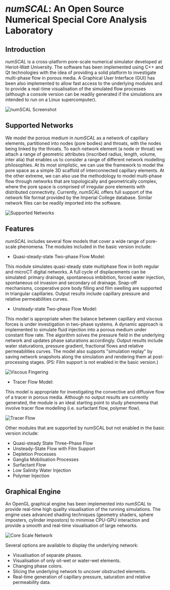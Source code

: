# _numSCAL_: An Open Source Numerical Special Core Analysis Laboratory

## Introduction

_numSCAL_ is a cross-platform pore-scale numerical simulator developed at Heriot-Watt University. The software has been implemented using C++ and Qt technologies with the idea of providing a solid platform to investigate multi-phase flow in porous media. A Graphical User Interface (GUI) has been also implemented to allow fast access to the underlying modules and to provide a real-time visualisation of the simulated flow processes (although a console version can be readily generated if the simulations are intended to run on a Linux supercomputer).

![numSCAL Screenshot](https://image.ibb.co/j0Tc3R/screenshot.png)

## Supported Networks

We model the porous medium in _numSCAL_ as a network of capillary elements, partitioned into nodes (pore bodies) and throats, with the nodes being linked by the throats. To each network element (a node or throat) we attach a range of geometric attributes (inscribed radius, length, volume, inter alia) that enables us to consider a range of different network modelling philosophies. At its most simplistic, we can use the framework to model the pore space as a simple 3D scaffold of interconnected capillary elements. At the other extreme, we can also use the methodology to model multi-phase flow through networks that are topologically and geometrically complex, where the pore space is comprised of irregular pore elements with distributed connectivity. 
Currently, _numSCAL_ offers full support of the network file format provided by the Imperial College database. Similar network files can be readily imported into the software.

![Supported Networks](https://image.ibb.co/dWz6xm/networks.png)

## Features

_numSCAL_ includes several flow models that cover a wide range of pore-scale phenomena. The modules included in the basic version include:

* Quasi-steady-state Two-phase Flow Model:

This module simulates quasi-steady state multiphase flow in both regular and microCT digital networks. A full cycle of displacements can be simulated: primary drainage, spontaneous imbibition, forced water injection, spontaneous oil invasion and secondary oil drainage. Snap-off mechanisms, cooperative pore body filling and film swelling are supported in triangular capillaries. Output results include capillary pressure and relative permeabilities curves. 

* Unsteady-state Two-phase Flow Model:

This model is appropriate when the balance between capillary and viscous forces is under investigation in two-phase systems. A dynamic approach is implemented to simulate fluid injection into a porous medium under constant flow rate. The algorithm solves the pressure field in the underlying network and updates phase saturations accordingly. Output results include water staturations, pressure gradient, fractional flows and  relative permeabilities curves. The model also supports "simulation replay" by saving network snapshots along the simulation and rendering them at post-processing stages.
(PS: Film support is not enabled in the basic version.)

![Viscous Fingering](https://image.ibb.co/bVraq6/USS.png)

* Tracer Flow Model:

This model is appropriate for investigating the convective and diffusive flow of a tracer in porous media. Although no output results are currently generated, the module is an ideal starting point to study phenomena that involve tracer flow modelling (i.e. surfactant flow, polymer flow).

![Tracer Flow](https://image.ibb.co/ddkeHm/tracer.png)

Other modules that are supported by numSCAL but not enabled in the basic version include:

* Quasi-steady State Three-Phase Flow
* Unsteady-State Flow with Film Support
* Depletion Processes
* Ganglia Mobilisation Processes
* Surfactant Flow
* Low Salinity Water Injection
* Polymer Injection

## Graphical Engine

An OpenGL graphical engine has been implemented into _numSCAL_ to provide real-time high quality visualisation of the running simulations. The engine uses advanced shading techniques (geometry shaders, sphere imposters, cylinder impostors) to minimise CPU-GPU interaction and provide a smooth and real-time visualisation of large networks. 

![Core Scale Network](https://image.ibb.co/hGJc3R/drainage.png)

Several options are available to display the underlying network:

* Visualisation of separate phases.
* Visualisation of only oil-wet or water-wet elements.
* Changing phase colors.
* Slicing the underlying network to uncover obstructed elements.
* Real-time generation of capillary pressure, saturation and relative permeability data.
